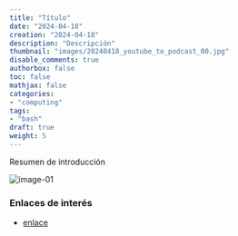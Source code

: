 ```yaml
---
title: "Título"
date: "2024-04-18"
creation: "2024-04-18"
description: "Descripción"
thumbnail: "images/20240418_youtube_to_podcast_00.jpg"
disable_comments: true
authorbox: false
toc: false
mathjax: false
categories:
- "computing"
tags:
- "bash"
draft: true
weight: 5
---
```

Resumen de introducción
<!--more-->


![image-01]

### Enlaces de interés
- [enlace](www.sherblog.pro)

[link]: https://www.google.es

[image-01]: /images/20240418_youtube_to_podcast_01.jpg



